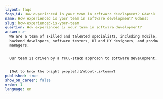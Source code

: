 ```yaml
---
layout: faqs
faqs_id: How experienced is your team in software development? Gdansk
name: How experienced is your team in software development? Gdansk
slug: how-experienced-is-your-team
question: How experienced is your team in software development?
answer: >-
  We are a team of skilled and talented specialists, including mobile, web, and
  backend developers, software testers, UI and UX designers, and product
  managers. 


  Our team is driven by a full-stack approach to software development. We aim to take ownership of the technological side of the project, whenever possible, to lift this challenge off our clients' shoulders.


  [Get to know the bright people!](/about-us/team/)
published: true
show_on_career: false
order: 1
language: en
---
```


